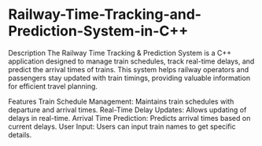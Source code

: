 # Railway-Time-Tracking-and-Prediction-System-in-C++
Description
The Railway Time Tracking & Prediction System is a C++ application designed to manage train schedules, track real-time delays, and predict the arrival times of trains. This system helps railway operators and passengers stay updated with train timings, providing valuable information for efficient travel planning.

Features
Train Schedule Management: Maintains train schedules with departure and arrival times.
Real-Time Delay Updates: Allows updating of delays in real-time.
Arrival Time Prediction: Predicts arrival times based on current delays.
User Input: Users can input train names to get specific details.
